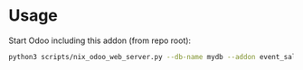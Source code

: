 # Usage

Start Odoo including this addon (from repo root):

```bash
python3 scripts/nix_odoo_web_server.py --db-name mydb --addon event_sale_session
```
